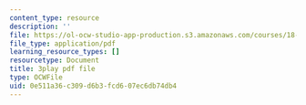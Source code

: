 ```yaml
---
content_type: resource
description: ''
file: https://ol-ocw-studio-app-production.s3.amazonaws.com/courses/18-01sc-single-variable-calculus-fall-2010/0e511a36c309d6b3fcd607ec6db74db4_BGE3wb7H2PA.pdf
file_type: application/pdf
learning_resource_types: []
resourcetype: Document
title: 3play pdf file
type: OCWFile
uid: 0e511a36-c309-d6b3-fcd6-07ec6db74db4
---
```

